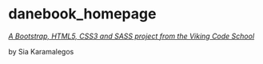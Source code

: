 # danebook_homepage

*[A Bootstrap, HTML5, CSS3 and SASS project from the Viking Code School](http://www.vikingcodeschool.com)*

by Sia Karamalegos